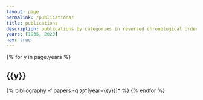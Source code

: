 ```yaml
---
layout: page
permalink: /publications/
title: publications
description: publications by categories in reversed chronological order. generated by jekyll-scholar.
years: [1935, 2020]
nav: true
---
```


<div class="publications">

{% for y in page.years %}
  <h2 class="year">{{y}}</h2>
  {% bibliography -f papers -q @*[year={{y}}]* %}
{% endfor %}

</div>
